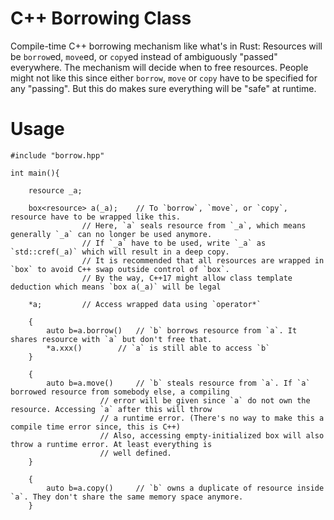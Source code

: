 # C++ Borrowing Class
Compile-time C++ borrowing mechanism like what's in Rust: Resources will be `borrow`ed, `move`ed, or `copy`ed instead of ambiguously "passed" everywhere. The mechanism will decide when to free resources. People might not like this since either `borrow`, `move` or `copy` have to be specified for any "passing". But this do makes sure everything will be "safe" at runtime.

# Usage

```
#include "borrow.hpp"

int main(){
	
	resource _a;	

	box<resource> a(_a);	// To `borrow`, `move`, or `copy`, resource have to be wrapped like this.
				// Here, `a` seals resource from `_a`, which means generally `_a` can no longer be used anymore.
				// If `_a` have to be used, write `_a` as `std::cref(_a)` which will result in a deep copy.
				// It is recommended that all resources are wrapped in `box` to avoid C++ swap outside control of `box`.
				// By the way, C++17 might allow class template deduction which means `box a(_a)` will be legal
	
	*a;			// Access wrapped data using `operator*`

	{
		auto b=a.borrow()	// `b` borrows resource from `a`. It shares resource with `a` but don't free that.
		*a.xxx()		// `a` is still able to access `b`
	}

	{
		auto b=a.move()		// `b` steals resource from `a`. If `a` borrowed resource from somebody else, a compiling
					// error will be given since `a` do not own the resource. Accessing `a` after this will throw
					// a runtime error. (There's no way to make this a compile time error since, this is C++)
					// Also, accessing empty-initialized box will also throw a runtime error. At least everything is
					// well defined.
	}

	{	
		auto b=a.copy()		// `b` owns a duplicate of resource inside `a`. They don't share the same memory space anymore.
	}
```
